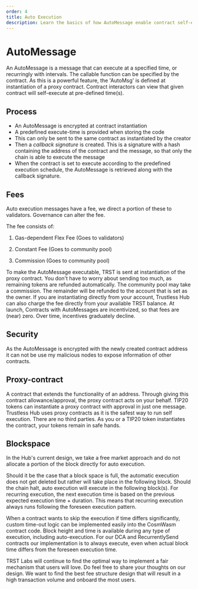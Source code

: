 ```yaml
---
order: 4
title: Auto Execution
description: Learn the basics of how AutoMessage enable contract self-execution with omly 1-click
---
```


# AutoMessage
An AutoMessage is a message that can execute at a specified time, or recurringly with intervals. The callable function can be specified by the contract. As this is a powerful feature, the 'AutoMsg' is defined at instantiation of a proxy contract. Contract interactors can view that given contract will self-execute at  pre-defined time(s).

## Process
- An AutoMessage is encrypted at contract instantiation
- A predefined execute-time is provided when storing the code
- This can only be sent to the same contract as instantiated by the creator
- Then a *callback signature* is created. This is a signature with a hash containing the address of the contract and the message, so that only the chain is able to execute the message
- When the contract is set to execute according to the predefined execution schedule, the AutoMessage is retrieved along with the callback signature. 

## Fees

Auto execution messages have a fee, we direct a portion of these to validators. Governance can alter the fee.

The fee consists of:

1. Gas-dependent Flex Fee (Goes to validators)

2. Constant Fee (Goes to community pool)

3. Commission (Goes to community pool)

To make the AutoMessage executable, TRST is sent at instantiation of the proxy contract. You don't have to worry about sending too much, as remaining tokens are refunded automatically. The community pool may take a commission. The remainder will be refunded to the account that is set as the owner. If you are instantiating directly from your account, Trustless Hub can also charge the fee directly from your available TRST balance.
At launch, Contracts with AutoMessages are incentivized, so that fees are (near) zero. Over time, incentives graduately decline.

## Security
As the AutoMessage is encrypted with the newly created contract address it can not be use my malicious nodes to expose information of other contracts.

## Proxy-contract
A contract that extends the functionality of an address. Through giving this contract allowance/approval, the proxy contract acts on your behalf. TIP20 tokens can instantiate a proxy contract with approval in just one message. Trustless Hub uses proxy contracts as it is the safest way to run self execution. There are no third parties. As you or a TIP20 token instantiates the contract, your tokens remain in safe hands.

## Blockspace
In the Hub's current design, we take a free market approach and do not allocate a portion of the block directly for auto execution. 

Should it be the case that a block space is full, the automatic execution does not get deleted but rather will take place in the following block. Should the chain halt, auto execution will execute in the following block(s). For recurring execution, the next execution time is based on the previous expected execution time + duration. This means that recurring execution always runs following the foreseen execution pattern.

When a contract wants to skip the execution if time differs significantly, custom time-out logic can be implemented easily into the CosmWasm contract code. Block height and time is available during any type of execution, including auto-execution. For our DCA and RecurrentlySend contracts our implementation is to always execute, even when actual block time differs from the foreseen execution time.

TRST Labs will continue to find the optimal way to implement a fair mechanism that users will love. Do feel free to share your thoughts on our design. We want to find the best fee structure design that will result in a high transaction volume and onboard the most users. 